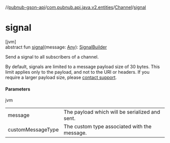 //[pubnub-gson-api](../../../index.md)/[com.pubnub.api.java.v2.entities](../index.md)/[Channel](index.md)/[signal](signal.md)

# signal

[jvm]\
abstract fun [signal](signal.md)(message: [Any](https://kotlinlang.org/api/core/kotlin-stdlib/kotlin/-any/index.html)): [SignalBuilder](../../com.pubnub.api.java.v2.endpoints.pubsub/-signal-builder/index.md)

Send a signal to all subscribers of a channel.

By default, signals are limited to a message payload size of 30 bytes. This limit applies only to the payload, and not to the URI or headers. If you require a larger payload size, please [contact support](mailto:support@pubnub.com).

#### Parameters

jvm

| | |
|---|---|
| message | The payload which will be serialized and sent. |
| customMessageType | The custom type associated with the message. |
